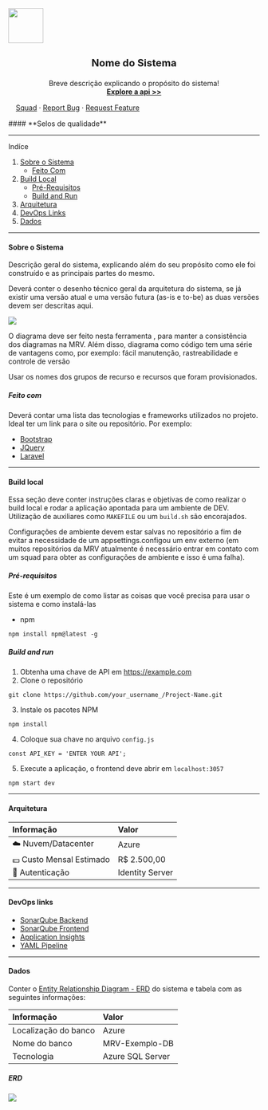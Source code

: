 <div style="align:center" >
  <img height="70" src="https://uploads-ssl.webflow.com/5d0a9843727236542bc670a9/5e42efe340f4174501d1eaf7_LogoGentrop%404x.png" />
</div>
<div style="text-align: center">
	<h3 style="font-size:20px; "><b>Nome do Sistema</b></h3>
  <p style="margin:0px; padding: 0px;">Breve descrição explicando o propósito do sistema!</p>
  <a href=""><b>Explore a api >></b></a>
</div>
<div style="margin:15px">
  <a href="">Squad</a> ·
  <a href="">Report Bug</a> ·
  <a href="">Request Feature</a>
</div>
#### **Selos de qualidade**

****
Indíce

1. [Sobre o Sistema](#sobre_o_sistema "Sobre o Sistema")
	- [Feito Com](#feito_com "Feito Com")
2. [Build Local](#build_local "Build Local")
	- [Pré-Requisitos](#pre_requisitos "Pré-Requisitos")
	- [Build and Run](#build_and_run "Build and Run")
3. [Arquitetura](#arquitetura "Arquitetura")
4. [DevOps Links](#devops_links "DevOps Links")
5. [Dados](#dados "Dados")

****

#### <a name="sobre_o_sistema"><b>Sobre o Sistema</b></a>
Descrição geral do sistema, explicando além do seu propósito como ele foi construído e as principais partes do mesmo.

Deverá conter o desenho técnico geral da arquitetura do sistema, se já existir uma versão atual e uma versão futura (as-is e to-be) as duas versões devem ser descritas aqui.

<img src="https://dev.azure.com/mrvengenharia/5b21f6b8-9cd8-4214-8ad3-570126e43cf8/_apis/git/repositories/faee5458-0a56-4b5f-94c7-62e27608ce51/Items?path=%2F.attachments%2Fcontrato_digital-6fd54cd4-a09f-4066-bd1b-da9d51bc48c0.png&download=false&resolveLfs=true&%24format=octetStream&api-version=5.0-preview.1&sanitize=true&versionDescriptor.version=wikiMaster" />

O diagrama deve ser feito nesta ferramenta , para manter a consistência dos diagramas na MRV. Além disso, diagrama como código tem uma série de vantagens como, por exemplo: fácil manutenção, rastreabilidade e controle de versão

Usar os nomes dos grupos de recurso e recursos que foram provisionados.

##### <a name="feito_com"><b>Feito com</b></a>
Deverá contar uma lista das tecnologias e frameworks utilizados no projeto. Ideal ter um link para o site ou repositório. Por exemplo:

- [Bootstrap](http://bootstrap.com "Bootstrap")
- [JQuery](http://jquery.com "JQuery")
- [Laravel](http://lavarel.com "Laravel")

****
#### <a name="build_local"><b>Build local</b></a>
Essa seção deve conter instruções claras e objetivas de como realizar o build local e rodar a aplicação apontada para um ambiente de DEV. Utilização de auxiliares como `MAKEFILE` ou um `build.sh` são encorajados.

Configurações de ambiente devem estar salvas no repositório a fim de evitar a necessidade de um appsettings.configou um env externo (em muitos repositórios da MRV atualmente é necessário entrar em contato com um squad para obter as configurações de ambiente e isso é uma falha).

##### <a name="pre_requisitos"><b>Pré-requisitos</b></a>
Este é um exemplo de como listar as coisas que você precisa para usar o sistema e como instalá-las

- npm
```shell
npm install npm@latest -g
```

##### <a name="build_and_run"><b>Build and run</b></a>
1.  Obtenha uma chave de API em https://example.com
2. Clone o repositório
```shell
git clone https://github.com/your_username_/Project-Name.git
```
3. Instale os pacotes NPM
```shell
npm install
```
4. Coloque sua chave no arquivo `config.js`
```shell
const API_KEY = 'ENTER YOUR API';
```
5. Execute a aplicação, o frontend deve abrir em `localhost:3057`
```shell
npm start dev
```

****
#### <a name="arquitetura"><b>Arquitetura</b></a>
| Informação  |  Valor  |
| :------------ | :------------ |
| ☁️ Nuvem/Datacenter  | Azure |
| 💵 Custo Mensal Estimado  |  R$ 2.500,00  |
| 🔑 Autenticação  |  Identity Server  |

****
#### <a name="devops_links"><b>DevOps links</b></a>
- [SonarQube Backend](http://sonaqube.com "SonarQube Backend")
- [SonarQube Frontend](http://sonarqube.com.br "SonarQube Frontend")
- [Application Insights](http://application.com "Application Insights")
- [YAML Pipeline](http://yamlpipeline.com "YAML Pipeline")

****
#### <a name="dados"><b>Dados</b></a>
Conter o [Entity Relationship Diagram - ERD](http://erd.com "Entity Relationship Diagram - ERD")  do sistema e tabela com as seguintes informações:

| Informação  |  Valor  |
| :------------ | :------------ |
| Localização do banco  | Azure |
| Nome do banco  |  MRV-Exemplo-DB  |
| Tecnologia |  Azure SQL Server  |

##### ERD
<img src="https://i.stack.imgur.com/Exar9.png" />

[SoS]: #
